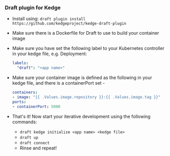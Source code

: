 ### Draft plugin for Kedge

- Install using:
  `draft plugin install https://github.com/kedgeproject/kedge-draft-plugin`

- Make sure there is a Dockerfile for Draft to use to build your container image

- Make sure you have set the following label to your Kubernetes controller in your kedge file, e.g. Deployment:
  ```yaml
  labels:
    "draft": "<app name>"
  ```

- Make sure your container image is defined as the following in your kedge file, and there is a containerPort set -
  ```yaml
  containers:
  - image: "{{ .Values.image.repository }}:{{ .Values.image.tag }}"
  ports:
  - containerPort: 5000
  ```
- That's it! Now start your iterative development using the following commands:
  - `draft kedge initialize <app name> <kedge file>`
  - `draft up`
  - `draft connect`
  - Rinse and repeat!
